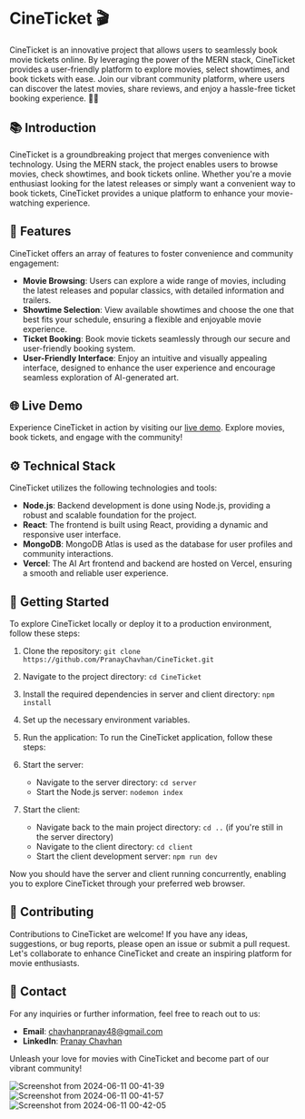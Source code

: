 # CineTicket 🎬

CineTicket is an innovative project that allows users to seamlessly book movie tickets online. By leveraging the power of the MERN stack, CineTicket provides a user-friendly platform to explore movies, select showtimes, and book tickets with ease. Join our vibrant community platform, where users can discover the latest movies, share reviews, and enjoy a hassle-free ticket booking experience. 🍿✨



## 📚 Introduction

CineTicket is a groundbreaking project that merges convenience with technology. Using the MERN stack, the project enables users to browse movies, check showtimes, and book tickets online. Whether you're a movie enthusiast looking for the latest releases or simply want a convenient way to book tickets, CineTicket provides a unique platform to enhance your movie-watching experience.
## 🌟 Features

CineTicket offers an array of features to foster convenience and community engagement:

- **Movie Browsing**: Users can explore a wide range of movies, including the latest releases and popular classics, with detailed information and trailers.
- **Showtime Selection**: View available showtimes and choose the one that best fits your schedule, ensuring a flexible and enjoyable movie experience.
- **Ticket Booking**: Book movie tickets seamlessly through our secure and user-friendly booking system.
- **User-Friendly Interface**: Enjoy an intuitive and visually appealing interface, designed to enhance the user experience and encourage seamless exploration of AI-generated art.

## 🌐 Live Demo

Experience CineTicket in action by visiting our [live demo](https://cine-ticket-forntend.vercel.app/). Explore movies, book tickets, and engage with the community!

## ⚙️ Technical Stack

CineTicket utilizes the following technologies and tools:

- **Node.js**: Backend development is done using Node.js, providing a robust and scalable foundation for the project.
- **React**: The frontend is built using React, providing a dynamic and responsive user interface.
- **MongoDB**: MongoDB Atlas is used as the database for user profiles and community interactions.
- **Vercel**: The AI Art frontend and backend are hosted on Vercel, ensuring a smooth and reliable user experience.

## 🚀 Getting Started

To explore CineTicket locally or deploy it to a production environment, follow these steps:

1. Clone the repository: `git clone https://github.com/PranayChavhan/CineTicket.git`
2. Navigate to the project directory: `cd CineTicket`
3. Install the required dependencies in server and client directory: `npm install`
4. Set up the necessary environment variables.
5. Run the application:
To run the CineTicket application, follow these steps:

1. Start the server:
   - Navigate to the server directory: `cd server`
   - Start the Node.js server: `nodemon index`

2. Start the client:
   - Navigate back to the main project directory: `cd ..` (if you're still in the server directory)
   - Navigate to the client directory: `cd client`
   - Start the client development server: `npm run dev`

Now you should have the server and client running concurrently, enabling you to explore CineTicket through your preferred web browser.

## 🤝 Contributing

Contributions to CineTicket are welcome! If you have any ideas, suggestions, or bug reports, please open an issue or submit a pull request. Let's collaborate to enhance CineTicket and create an inspiring platform for movie enthusiasts.


## 📧 Contact

For any inquiries or further information, feel free to reach out to us:

- **Email**: chavhanpranay48@gmail.com
- **LinkedIn**: [Pranay Chavhan](https://www.linkedin.com/in/pranay-chavhan-38785a224/)

Unleash your love for movies with CineTicket and become part of our vibrant community!


![Screenshot from 2024-06-11 00-41-39](https://github.com/PranayChavhan/AI-image-generator/assets/85397500/f25f7fb6-fe61-488f-ba1d-43f8c0758c43)
![Screenshot from 2024-06-11 00-41-57](https://github.com/PranayChavhan/AI-image-generator/assets/85397500/b800012e-b508-439e-b56e-dd91484a23e0)
![Screenshot from 2024-06-11 00-42-05](https://github.com/PranayChavhan/AI-image-generator/assets/85397500/56eed52f-e9a7-43ff-9e81-a72faeff7059)
